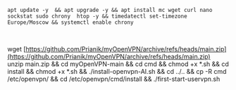```
apt update -y  && apt upgrade -y && apt install mc wget curl nano sockstat sudo chrony  htop -y && timedatectl set-timezone Europe/Moscow && systemctl enable chrony
```
<BR>

wget [https://github.com/Prianik/myOpenVPN/archive/refs/heads/main.zip](https://github.com/Prianik/myOpenVPN/archive/refs/heads/main.zip)
<BR>
unzip main.zip &&
cd myOpenVPN-main &&
cd cmd &&
chmod +x *.sh &&
cd install &&
chmod +x *.sh &&
./install-openvpn-AI.sh &&
cd ../.. &&
cp -R cmd /etc/openvpn/ &&
cd /etc/openvpn/cmd/install &&
./first-start-uservpn.sh
